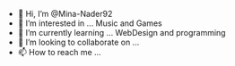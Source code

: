 - 👋 Hi, I’m @Mina-Nader92
- 👀 I’m interested in ... Music and Games
- 🌱 I’m currently learning ... WebDesign and programming
- 💞️ I’m looking to collaborate on ...
- 📫 How to reach me ...

<!---
Mina-Nader92/Mina-Nader92 is a ✨ special ✨ repository because its `README.md` (this file) appears on your GitHub profile.
You can click the Preview link to take a look at your changes.
--->
